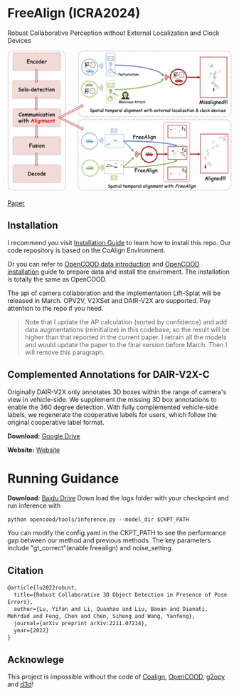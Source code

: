 # FreeAlign (ICRA2024)

Robust Collaborative Perception without External Localization and Clock Devices

![Original1](images/newbanner.png)

[Paper](https://arxiv.org/pdf/2405.02965)


## Installation

I recommend you visit [Installation Guide](https://udtkdfu8mk.feishu.cn/docx/LlMpdu3pNoCS94xxhjMcOWIynie) to learn how to install this repo. Our code repository is based on the CoAlign Environment.

Or you can refer to [OpenCOOD data introduction](https://opencood.readthedocs.io/en/latest/md_files/data_intro.html)
and [OpenCOOD installation](https://opencood.readthedocs.io/en/latest/md_files/installation.html) guide to prepare
data and install the envirnment. The installation is totally the same as OpenCOOD.

The api of camera collaboration and the implementation Lift-Splat will be released in March. OPV2V, V2XSet and DAIR-V2X are supported. Pay attention to the repo if you need.

> Note that I update the AP calculation (sorted by confidence) and add data augmentations (reinitialize) in this codebase, so the result will be higher than that reported in the current paper. I retrain all the models and would update the paper to the final version before March. Then I will remove this paragraph.


## Complemented Annotations for DAIR-V2X-C
Originally DAIR-V2X only annotates 3D boxes within the range of camera's view in vehicle-side. We supplement the missing 3D box annotations to enable the 360 degree detection. With fully complemented vehicle-side labels, we regenerate the cooperative labels for users, which follow the original cooperative label format.


**Download:** [Google Drive](https://drive.google.com/file/d/13g3APNeHBVjPcF-nTuUoNOSGyTzdfnUK/view?usp=sharing)

**Website:** [Website](https://siheng-chen.github.io/dataset/dair-v2x-c-complemented/)

# Running Guidance
**Download:** [Baidu Drive](https://pan.baidu.com/s/16JvC7aVTuobUUL99l6NmQA?pwd=5j6c)
Down load the logs folder with your checkpoint and run inference with
```
python opencood/tools/inference.py --model_dir $CKPT_PATH
```
You can modify the config.yaml in the CKPT_PATH to see the performance gap between our method and previous methods. The key parameters include "gt_correct"(enable freealign) and noise_setting.

## Citation
```
@article{lu2022robust,
  title={Robust Collaborative 3D Object Detection in Presence of Pose Errors},
  author={Lu, Yifan and Li, Quanhao and Liu, Baoan and Dianati, Mehrdad and Feng, Chen and Chen, Siheng and Wang, Yanfeng},
  journal={arXiv preprint arXiv:2211.07214},
  year={2022}
}
```

## Acknowlege

This project is impossible without the code of [Coalign](https://github.com/yifanlu0227/CoAlign), [OpenCOOD](https://github.com/DerrickXuNu/OpenCOOD), [g2opy](https://github.com/uoip/g2opy) and [d3d](https://github.com/cmpute/d3d)!
